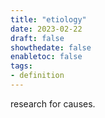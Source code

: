 ```yaml
---
title: "etiology"
date: 2023-02-22
draft: false
showthedate: false
enabletoc: false
tags:
- definition
---
```


research for causes.